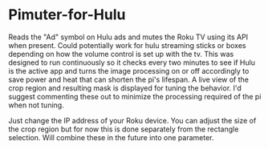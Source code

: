 # Pimuter-for-Hulu
Reads the "Ad" symbol on Hulu ads and mutes the Roku TV using its API when present.
Could potentially work for hulu streaming sticks or boxes depending on how the volume control is set up with the tv.
This was designed to run continuously so it checks every two minutes to see if Hulu is the active app and turns the image processing on or off accordingly to save power and heat that can shorten the pi's lifespan. A live view of the crop region and resulting mask is displayed for tuning the behavior. I'd suggest commenting these out to minimize the processing required of the pi when not tuning.

Just change the IP address of your Roku device. You can adjust the size of the crop region but for now this is done separately from the rectangle selection. Will combine these in the future into one parameter.

